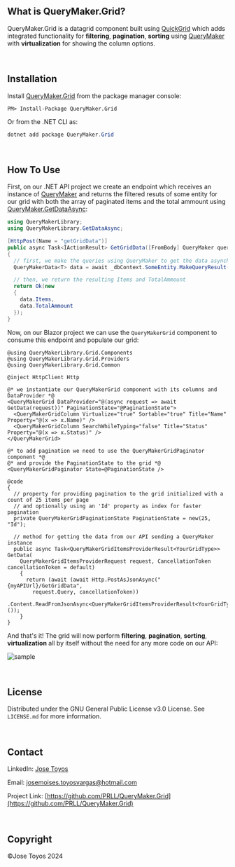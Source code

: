 ## What is QueryMaker.Grid?

QueryMaker.Grid is a datagrid component built using [QuickGrid](https://aspnet.github.io/quickgridsamples/) which adds integrated functionality for **filtering**, **pagination**, **sorting** using [QueryMaker](https://github.com/PRLL/QueryMaker) with **virtualization** for showing the column options.

<br />



## Installation

Install [QueryMaker.Grid](https://www.nuget.org/packages/QueryMaker.Grid/) from the package manager console:

  ```
  PM> Install-Package QueryMaker.Grid
  ```

  Or from the .NET CLI as:

  ```powershell
  dotnet add package QueryMaker.Grid
  ```

<br />



## How To Use

First, on our .NET API project we create an endpoint which receives an instance of [QueryMaker](https://github.com/PRLL/QueryMaker) and returns the filtered resuts of some entity for our grid with both the array of paginated items and the total ammount using [QueryMaker.GetDataAsync](https://www.nuget.org/packages/QueryMaker.GetDataAsync/):

  ```csharp
  using QueryMakerLibrary;
  using QueryMakerLibrary.GetDataAsync;

  [HttpPost(Name = "getGridData")]
  public async Task<IActionResult> GetGridData([FromBody] QueryMaker query)
  {
    // first, we make the queries using QueryMaker to get the data asynchronously
    QueryMakerData<T> data = await _dbContext.SomeEntity.MakeQueryResult(queryMaker).GetDataAsync();

    // then, we return the resulting Items and TotalAmmount
    return Ok(new
    {
      data.Items,
      data.TotalAmmount
    });
  }
  ```

Now, on our Blazor project we can use the `QueryMakerGrid` component to consume this endpoint and populate our grid:

  ```razor
  @using QueryMakerLibrary.Grid.Components
  @using QueryMakerLibrary.Grid.Providers
  @using QueryMakerLibrary.Grid.Common

  @inject HttpClient Http

  @* we instantiate our QueryMakerGrid component with its columns and DataProvider *@
  <QueryMakerGrid DataProvider="@(async request => await GetData(request))" PaginationState="@PaginationState">
    <QueryMakerGridColumn Virtualize="true" Sortable="true" Title="Name" Property="@(x => x.Name)" />
    <QueryMakerGridColumn SearchWhileTyping="false" Title="Status" Property="@(x => x.Status)" />
  </QueryMakerGrid>

  @* to add pagination we need to use the QueryMakerGridPaginator component *@
  @* and provide the PaginationState to the grid *@
  <QueryMakerGridPaginator State=@PaginationState />

  @code
  {
    // property for providing pagination to the grid initialized with a count of 25 items per page
    // and optionally using an 'Id' property as index for faster pagination
    private QueryMakerGridPaginationState PaginationState = new(25, "Id");

    // method for getting the data from our API sending a QueryMaker instance
    public async Task<QueryMakerGridItemsProviderResult<YourGridType>> GetData(
      QueryMakerGridItemsProviderRequest request, CancellationToken cancellationToken = default)
      {
        return (await (await Http.PostAsJsonAsync("{myAPIUrl}/GetGridData",
          request.Query, cancellationToken))
          .Content.ReadFromJsonAsync<QueryMakerGridItemsProviderResult<YourGridType>>());
      }
  }
  ```

And that's it! The grid will now perform **filtering**, **pagination**, **sorting**, **virtualization** all by itself without the need for any more code on our API:

![sample](https://i.imgur.com/eGAQbxp.png)

<br />



## License

Distributed under the GNU General Public License v3.0 License. See `LICENSE.md` for more information.

<br />



## Contact

LinkedIn: [Jose Toyos](https://www.linkedin.com/in/josetoyosvargas/)

Email: josemoises.toyosvargas@hotmail.com

Project Link: [https://github.com/PRLL/QueryMaker.Grid](https://github.com/PRLL/QueryMaker.Grid)

<br />



## Copyright

©Jose Toyos 2024
